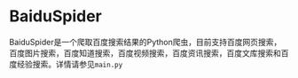 # BaiduSpider

BaiduSpider是一个爬取百度搜索结果的Python爬虫，目前支持百度网页搜索，百度图片搜索，百度知道搜索，百度视频搜索，百度资讯搜索，百度文库搜索和百度经验搜索。详情请参见`main.py`
